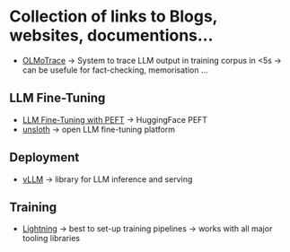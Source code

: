 # Collection of links to Blogs, websites, documentions...

- [OLMoTrace](https://huggingface.co/papers/2504.07096) -> System to trace LLM output in training corpus in <5s -> can be usefule for fact-checking, memorisation ...

## LLM Fine-Tuning
- [LLM Fine-Tuning with PEFT](https://github.com/huggingface/peft) -> HuggingFace PEFT
- [unsloth](https://unsloth.ai) -> open LLM fine-tuning platform

## Deployment
- [vLLM](https://docs.vllm.ai/en/stable/) -> library for LLM inference and serving

## Training
- [Lightning](https://lightning.ai) -> best to set-up training pipelines -> works with all major tooling libraries
